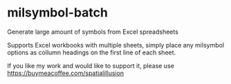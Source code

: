 # milsymbol-batch

Generate large amount of symbols from Excel spreadsheets

Supports Excel workbooks with multiple sheets, simply place any milsymbol options as collumn headings on the first line of each sheet.

If you like my work and would like to support it, please use https://buymeacoffee.com/spatialillusion
